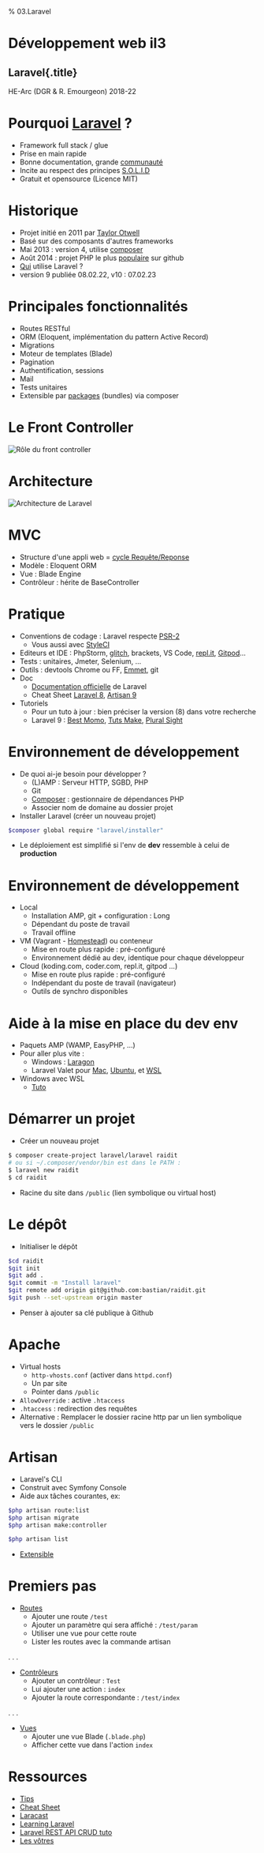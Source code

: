 % 03.Laravel

# Développement web il3

## Laravel{.title}

<footer>HE-Arc (DGR & R. Emourgeon) 2018-22</footer>

# Pourquoi [Laravel](https://laravel.com/) ?

* Framework full stack / glue
* Prise en main rapide
* Bonne documentation, grande [communauté][LaraForum]
* Incite au respect des principes [S.O.L.I.D][SOLID]
* Gratuit et opensource (Licence MIT)

# Historique

* Projet initié en 2011 par [Taylor Otwell][TO]
* Basé sur des composants d'autres frameworks
* Mai 2013 : version 4, utilise [composer][Composer]
* Août 2014 : projet PHP le plus [populaire][LaraStats] sur github
* [Qui][builtwith] utilise Laravel ?
* version 9 publiée 08.02.22, v10 : 07.02.23

# Principales fonctionnalités

* Routes RESTful
* ORM (Eloquent, implémentation du pattern Active Record)
* Migrations
* Moteur de templates (Blade)
* Pagination
* Authentification, sessions
* Mail
* Tests unitaires
* Extensible par [packages][Packalyst] (bundles) via composer

# Le Front Controller

![Rôle du front controller](img/front-ctrl.jpg "Front Controller")

# Architecture

![Architecture de Laravel](img/laravel-architecture.jpg "Laravel Architecture")

# MVC

* Structure d'une appli web = [cycle Requête/Reponse][lifeCycle]
* Modèle : Eloquent ORM
* Vue : Blade Engine
* Contrôleur : hérite de BaseController

# Pratique

* Conventions de codage : Laravel respecte [PSR-2][PSR2]
    * Vous aussi avec [StyleCI][styleci]
* Editeurs et IDE : PhpStorm, [glitch][glitch], brackets, VS Code, [repl.it][replit], [Gitpod][gitpod]...
* Tests : unitaires, Jmeter, Selenium, ...
* Outils : devtools Chrome ou FF, [Emmet][emmet], git
* Doc
    * [Documentation officielle][LaraDoc] de Laravel
    * Cheat Sheet [Laravel 8][LaraCheat], [Artisan 9][ArtisanCheat]
* Tutoriels
    * Pour un tuto à jour : bien préciser la version (8) dans votre recherche
    * Laravel 9 : [Best Momo][tutoBMomo], [Tuts Make][tutsmake], [Plural Sight][tutoCS]

# Environnement de développement
* De quoi ai-je besoin pour développer ?
	* (L)AMP : Serveur HTTP, SGBD, PHP
	* Git
	* [Composer][composer] : gestionnaire de dépendances PHP
	* Associer nom de domaine au dossier projet
* Installer Laravel (créer un nouveau projet)

```bash
$composer global require "laravel/installer"
```

* Le déploiement est simplifié si l'env de **dev** ressemble à celui de **production**

# Environnement de développement
* Local
    * Installation AMP, git + configuration : Long
    * Dépendant du poste de travail
    * Travail offline
* VM (Vagrant - [Homestead][homestead]) ou conteneur
    * Mise en route plus rapide : pré-configuré
    * Environnement dédié au dev, identique pour chaque développeur
* Cloud (koding.com, coder.com, repl.it, gitpod ...)
    * Mise en route plus rapide : pré-configuré
    * Indépendant du poste de travail (navigateur)
    * Outils de synchro disponibles

# Aide à la mise en place du dev env
* Paquets AMP (WAMP, EasyPHP, ...)
* Pour aller plus vite :
	* Windows : [Laragon][laragon]
	* Laravel Valet pour [Mac][valetOSX], [Ubuntu][valetLinux], et [WSL][valetWSL]
* Windows avec WSL
    * [Tuto][wsl1]

# Démarrer un projet
* Créer un nouveau projet

```bash
$ composer create-project laravel/laravel raidit
# ou si ~/.composer/vendor/bin est dans le PATH :
$ laravel new raidit
$ cd raidit
```

* Racine du site dans ``/public`` (lien symbolique ou virtual host)

# Le dépôt

* Initialiser le dépôt

```bash
$cd raidit
$git init
$git add .
$git commit -m "Install laravel"
$git remote add origin git@github.com:bastian/raidit.git
$git push --set-upstream origin master
```

* Penser à ajouter sa clé publique à Github

# Apache

* Virtual hosts
    * `http-vhosts.conf` (activer dans `httpd.conf`)
    * Un par site
    * Pointer dans `/public`
* `AllowOverride` : active `.htaccess`
* `.htaccess` : redirection des requêtes
* Alternative : Remplacer le dossier racine http par un lien symbolique vers le dossier `/public`

# Artisan

* Laravel's CLI
* Construit avec Symfony Console
* Aide aux tâches courantes, ex:

```bash
$php artisan route:list
$php artisan migrate
$php artisan make:controller

$php artisan list
```

* [Extensible][artisan]

# Premiers pas

* [Routes][routing]
    * Ajouter une route `/test`
    * Ajouter un paramètre qui sera affiché : `/test/param`
    * Utiliser une vue pour cette route
    * Lister les routes avec la commande artisan

. . .

* [Contrôleurs][controllers]
    * Ajouter un contrôleur : `Test`
    * Lui ajouter une action : `index`
    * Ajouter la route correspondante : `/test/index`

. . .

* [Vues][views]
    * Ajouter une vue Blade (`.blade.php`)
    * Afficher cette vue dans l'action `index`

# Ressources

* [Tips](https://github.com/LaravelDaily/laravel-tips)
* [Cheat Sheet][hackrCheat]
* [Laracast](https://laracasts.com/search?query=laravel%209)
* [Learning Laravel](http://learninglaravel.net/tags/tutorials)
* [Laravel REST API CRUD tuto](https://www.tutsmake.com/laravel-8-rest-api-crud-with-passport-auth-tutorial/)
* [Les vôtres](https://github.com/HE-Arc/slides-devweb/wiki/Ressources)

[LaraForum]: http://laravel.io/forum
[SOLID]: http://fr.wikipedia.org/wiki/SOLID_(informatique)
[TO]: http://taylorotwell.com/
[Composer]: https://getcomposer.org/
[LaraStats]: https://github.com/search?l=PHP&q=stars%3A%3E0&ref=searchresults&type=Repositories
[builtwith]: https://madewithlaravel.com/
[Packalyst]: http://packalyst.com/
[lifeCycle]: https://laravel.com/docs/master/lifecycle
[PSR2]: https://laravel.com/docs/5.1/contributions#coding-style
[styleci]: https://styleci.io/
[glitch]: https://glitch.com/
[replit]: https://repl.it/
[gitpod]: https://www.gitpod.io/
[emmet]: http://emmet.io/
[LaraDoc]: https://laravel.com/docs/master
[LaraCheat]: https://learninglaravel.net/cheatsheet/
[ArtisanCheat]: https://artisan.page/
[hackrCheat]: https://hackr.io/blog/laravel-cheat-sheet
[tutsmake]: https://www.tutsmake.com/page/1/?s=tutorial+laravel+9
[tutoBMomo]: https://laravel.sillo.org/laravel-9/
[tutoCS]: https://www.pluralsight.com/courses/laravel-9-fundamentals
[wsl]: https://docs.microsoft.com/en-us/windows/wsl/install-win10
[homestead]: https://laravel.com/docs/master/homestead
[c9]: https://github.com/dev-nowornet/Laravel-5.6-Complete-Install-Cloud9-C9
[artisan]: https://laravel.com/docs/master/artisan
[routing]: https://laravel.com/docs/master/routing
[controllers]: https://laravel.com/docs/master/controllers
[views]: https://laravel.com/docs/master/views
[wsl1]: https://jackwhiting.co.uk/posts/setting-up-a-windows-10-development-environment-with-wsl-php-laravel/
[laragon]: https://laragon.org/
[valetOSX]: https://laravel.com/docs/master/valet
[valetLinux]: https://cpriego.github.io/valet-linux/#installation
[valetWSL]: https://github.com/valeryan/valet-wsl


<style type="text/css">
    section.title, section#sources, h1.title {display:none;}
    section#premiers-pas ul li ul li,
    section#pratique ul li  ul li{
    font-size: 70%;  
    }
</style>
